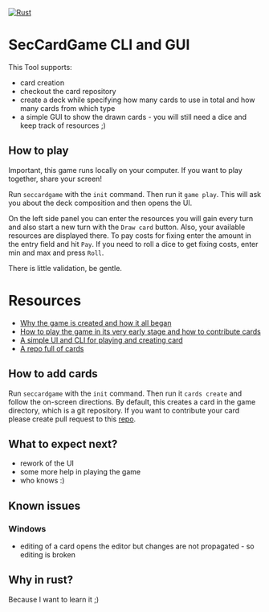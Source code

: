 [![Rust](https://github.com/maschmi/seccardgamecli/actions/workflows/rust.yml/badge.svg?branch=main)](https://github.com/maschmi/seccardgamecli/actions/workflows/rust.yml)

# SecCardGame CLI and GUI

This Tool supports:

* card creation
* checkout the card repository
* create a deck while specifying how many cards to use in total and how many cards from which type
* a simple GUI to show the drawn cards - you will still need a dice and keep track of resources ;)

## How to play

Important, this game runs locally on your computer. If you want to play
together, share your screen!

Run `seccardgame` with the `init` command. Then run it `game play`. This will ask you about the deck composition
and then opens the UI.

On the left side panel you can enter the resources you will gain every turn and also start a
new turn with the `Draw card` button. Also, your available resources are displayed there. To pay
costs for fixing enter the amount in the entry field and hit `Pay`. If you need to roll a dice
to get fixing costs, enter min and max and press `Roll`.

There is little validation, be gentle. 

# Resources

* [Why the game is created and how it all began](https://blog.maschmi.net/seccardgame/)
* [How to play the game in its very early stage and how to contribute cards](https://blog.maschmi.net/seccardgame-play/)
* [A simple UI and CLI for playing and creating card](https://github.com/Security-Card-Game/seccardgamecli)
* [A repo full of cards](https://github.com/Security-Card-Game/securityDeckGame)

## How to add cards

Run `seccardgame` with the `init` command. Then run it `cards create` and follow the on-screen directions. By default,
this creates a card in the game directory, which is a git repository. If you want to contribute your card
please create pull request to this [repo](https://github.com/Security-Card-Game/securityDeckGame).

## What to expect next?

* rework of the UI
* some more help in playing the game
* who knows :)

## Known issues

### Windows

* editing of a card opens the editor but changes are not propagated - so editing is broken

## Why in rust?

Because I want to learn it ;)
